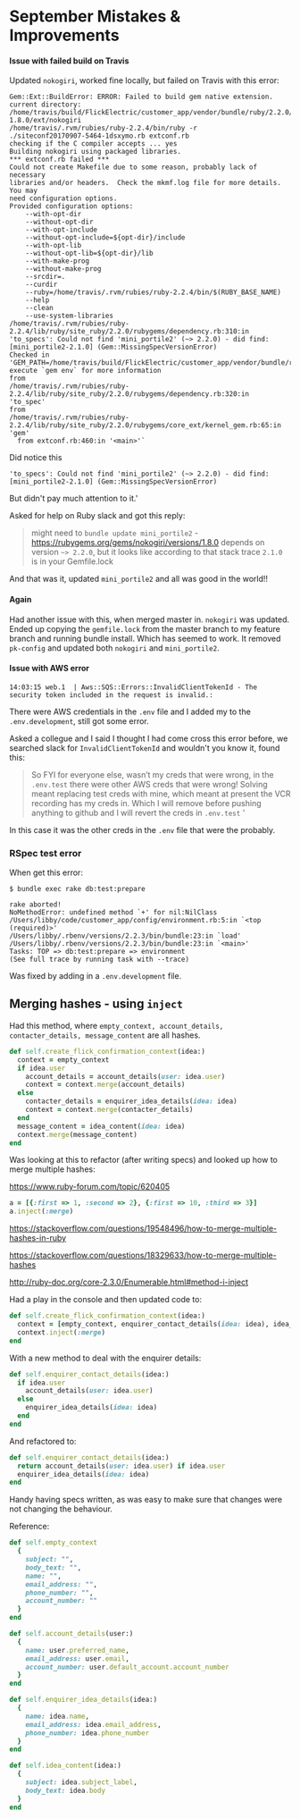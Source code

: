 # September Mistakes & Improvements

#### Issue with failed build on Travis

Updated `nokogiri`, worked fine locally, but failed on Travis with this error:

```
Gem::Ext::BuildError: ERROR: Failed to build gem native extension.
current directory:
/home/travis/build/FlickElectric/customer_app/vendor/bundle/ruby/2.2.0/gems/nokogiri-1.8.0/ext/nokogiri
/home/travis/.rvm/rubies/ruby-2.2.4/bin/ruby -r
./siteconf20170907-5464-1dsxymo.rb extconf.rb
checking if the C compiler accepts ... yes
Building nokogiri using packaged libraries.
*** extconf.rb failed ***
Could not create Makefile due to some reason, probably lack of necessary
libraries and/or headers.  Check the mkmf.log file for more details.  You may
need configuration options.
Provided configuration options:
	--with-opt-dir
	--without-opt-dir
	--with-opt-include
	--without-opt-include=${opt-dir}/include
	--with-opt-lib
	--without-opt-lib=${opt-dir}/lib
	--with-make-prog
	--without-make-prog
	--srcdir=.
	--curdir
	--ruby=/home/travis/.rvm/rubies/ruby-2.2.4/bin/$(RUBY_BASE_NAME)
	--help
	--clean
	--use-system-libraries
/home/travis/.rvm/rubies/ruby-2.2.4/lib/ruby/site_ruby/2.2.0/rubygems/dependency.rb:310:in
'to_specs': Could not find 'mini_portile2' (~> 2.2.0) - did find:
[mini_portile2-2.1.0] (Gem::MissingSpecVersionError)
Checked in
'GEM_PATH=/home/travis/build/FlickElectric/customer_app/vendor/bundle/ruby/2.2.0',
execute `gem env` for more information
from
/home/travis/.rvm/rubies/ruby-2.2.4/lib/ruby/site_ruby/2.2.0/rubygems/dependency.rb:320:in
'to_spec'
from
/home/travis/.rvm/rubies/ruby-2.2.4/lib/ruby/site_ruby/2.2.0/rubygems/core_ext/kernel_gem.rb:65:in
'gem'
  from extconf.rb:460:in '<main>'`
```

Did notice this

```shell
'to_specs': Could not find 'mini_portile2' (~> 2.2.0) - did find:
[mini_portile2-2.1.0] (Gem::MissingSpecVersionError)
```

But didn't pay much attention to it.'

Asked for help on Ruby slack and got this reply:

>might need to `bundle update mini_portile2` - https://rubygems.org/gems/nokogiri/versions/1.8.0 depends on version `~> 2.2.0`, but it looks like according to that stack trace `2.1.0` is in your Gemfile.lock

And that was it, updated `mini_portile2` and all was good in the world!!


#### Again

Had another issue with this, when merged master in. `nokogiri` was updated. Ended up copying the `gemfile.lock` from the master branch to my feature branch and running bundle install. Which has seemed to work. It removed `pk-config` and updated both `nokogiri` and `mini_portile2`. 


#### Issue with AWS error

```
14:03:15 web.1  | Aws::SQS::Errors::InvalidClientTokenId - The security token included in the request is invalid.:
```

There were AWS credentials in the `.env` file and I added my to the `.env.development`, still got some error.

Asked a collegue and I said I thought I had come cross this error before, we searched slack for `InvalidClientTokenId` and wouldn't you know it, found this:

>So FYI for everyone else, wasn’t my creds that were wrong, in the `.env.test` there were other AWS creds that were wrong! Solving meant replacing test creds with mine, which meant at present the VCR recording has my creds in. Which I will remove before pushing anything to github and I will revert the creds in  `.env.test` '

In this case it was the other creds in the `.env` file that were the probably.


### RSpec test error

When get this error:

```shell
$ bundle exec rake db:test:prepare

rake aborted!
NoMethodError: undefined method `+' for nil:NilClass
/Users/libby/code/customer_app/config/environment.rb:5:in `<top (required)>'
/Users/libby/.rbenv/versions/2.2.3/bin/bundle:23:in `load'
/Users/libby/.rbenv/versions/2.2.3/bin/bundle:23:in `<main>'
Tasks: TOP => db:test:prepare => environment
(See full trace by running task with --trace)
```

Was fixed by adding in a `.env.development` file.


## Merging hashes - using `inject`

Had this method, where `empty_context, account_details, contacter_details, message_content` are all hashes.

```ruby
def self.create_flick_confirmation_context(idea:)
  context = empty_context
  if idea.user
    account_details = account_details(user: idea.user)
    context = context.merge(account_details)
  else
    contacter_details = enquirer_idea_details(idea: idea)
    context = context.merge(contacter_details)
  end
  message_content = idea_content(idea: idea)
  context.merge(message_content)
end
```

Was looking at this to refactor (after writing specs) and looked up how to merge multiple hashes:

https://www.ruby-forum.com/topic/620405

```ruby
a = [{:first => 1, :second => 2}, {:first => 10, :third => 3}]
a.inject(:merge)
```

https://stackoverflow.com/questions/19548496/how-to-merge-multiple-hashes-in-ruby

https://stackoverflow.com/questions/18329633/how-to-merge-multiple-hashes

http://ruby-doc.org/core-2.3.0/Enumerable.html#method-i-inject

Had a play in the console and then updated code to:

```ruby
def self.create_flick_confirmation_context(idea:)
  context = [empty_context, enquirer_contact_details(idea: idea), idea_content(idea: idea)]
  context.inject(:merge)
end
```

With a new method to deal with the enquirer details:

```ruby
def self.enquirer_contact_details(idea:)
  if idea.user
    account_details(user: idea.user)
  else
    enquirer_idea_details(idea: idea)
  end
end
```

And refactored to:

```ruby
def self.enquirer_contact_details(idea:)
  return account_details(user: idea.user) if idea.user
  enquirer_idea_details(idea: idea)
end
```

Handy having specs written, as was easy to make sure that changes were not changing the behaviour.

Reference:

```ruby
def self.empty_context
  {
    subject: "",
    body_text: "",
    name: "",
    email_address: "",
    phone_number: "",
    account_number: ""
  }
end

def self.account_details(user:)
  {
    name: user.preferred_name,
    email_address: user.email,
    account_number: user.default_account.account_number
  }
end

def self.enquirer_idea_details(idea:)
  {
    name: idea.name,
    email_address: idea.email_address,
    phone_number: idea.phone_number
  }
end

def self.idea_content(idea:)
  {
    subject: idea.subject_label,
    body_text: idea.body
  }
end
```
